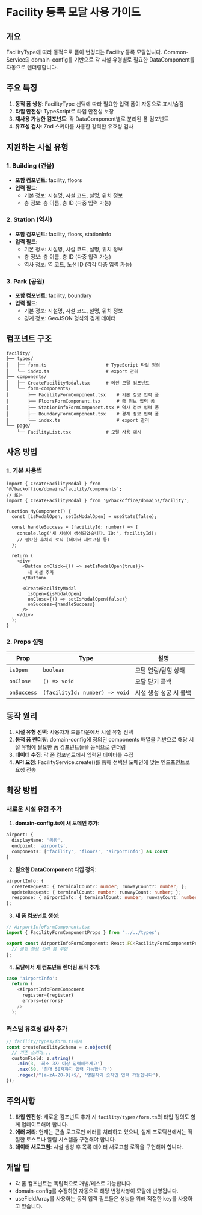 # Facility 등록 모달 사용 가이드

## 개요

FacilityType에 따라 동적으로 폼이 변경되는 Facility 등록 모달입니다. Common-Service의 domain-config를 기반으로 각 시설 유형별로 필요한 DataComponent를 자동으로 렌더링합니다.

## 주요 특징

1. **동적 폼 생성**: FacilityType 선택에 따라 필요한 입력 폼이 자동으로 표시/숨김
2. **타입 안전성**: TypeScript로 타입 안전성 보장
3. **재사용 가능한 컴포넌트**: 각 DataComponent별로 분리된 폼 컴포넌트
4. **유효성 검사**: Zod 스키마를 사용한 강력한 유효성 검사

## 지원하는 시설 유형

### 1. Building (건물)
- **포함 컴포넌트**: facility, floors
- **입력 필드**:
  - 기본 정보: 시설명, 시설 코드, 설명, 위치 정보
  - 층 정보: 층 이름, 층 ID (다중 입력 가능)

### 2. Station (역사)
- **포함 컴포넌트**: facility, floors, stationInfo
- **입력 필드**:
  - 기본 정보: 시설명, 시설 코드, 설명, 위치 정보
  - 층 정보: 층 이름, 층 ID (다중 입력 가능)
  - 역사 정보: 역 코드, 노선 ID (각각 다중 입력 가능)

### 3. Park (공원)
- **포함 컴포넌트**: facility, boundary
- **입력 필드**:
  - 기본 정보: 시설명, 시설 코드, 설명, 위치 정보
  - 경계 정보: GeoJSON 형식의 경계 데이터

## 컴포넌트 구조

```
facility/
├── types/
│   ├── form.ts                      # TypeScript 타입 정의
│   └── index.ts                     # export 관리
├── components/
│   ├── CreateFacilityModal.tsx      # 메인 모달 컴포넌트
│   └── form-components/
│       ├── FacilityFormComponent.tsx    # 기본 정보 입력 폼
│       ├── FloorsFormComponent.tsx      # 층 정보 입력 폼
│       ├── StationInfoFormComponent.tsx # 역사 정보 입력 폼
│       ├── BoundaryFormComponent.tsx    # 경계 정보 입력 폼
│       └── index.ts                     # export 관리
└── page/
    └── FacilityList.tsx             # 모달 사용 예시
```

## 사용 방법

### 1. 기본 사용법

```tsx
import { CreateFacilityModal } from '@/backoffice/domains/facility/components';
// 또는
import { CreateFacilityModal } from '@/backoffice/domains/facility';

function MyComponent() {
  const [isModalOpen, setIsModalOpen] = useState(false);

  const handleSuccess = (facilityId: number) => {
    console.log('새 시설이 생성되었습니다. ID:', facilityId);
    // 필요한 후처리 로직 (데이터 새로고침 등)
  };

  return (
    <div>
      <Button onClick={() => setIsModalOpen(true)}>
        새 시설 추가
      </Button>
      
      <CreateFacilityModal
        isOpen={isModalOpen}
        onClose={() => setIsModalOpen(false)}
        onSuccess={handleSuccess}
      />
    </div>
  );
}
```

### 2. Props 설명

| Prop | Type | 설명 |
|------|------|------|
| `isOpen` | `boolean` | 모달 열림/닫힘 상태 |
| `onClose` | `() => void` | 모달 닫기 콜백 |
| `onSuccess` | `(facilityId: number) => void` | 시설 생성 성공 시 콜백 |

## 동작 원리

1. **시설 유형 선택**: 사용자가 드롭다운에서 시설 유형 선택
2. **동적 폼 렌더링**: domain-config에 정의된 components 배열을 기반으로 해당 시설 유형에 필요한 폼 컴포넌트들을 동적으로 렌더링
3. **데이터 수집**: 각 폼 컴포넌트에서 입력된 데이터를 수집
4. **API 요청**: FacilityService.create()를 통해 선택된 도메인에 맞는 엔드포인트로 요청 전송

## 확장 방법

### 새로운 시설 유형 추가

1. **domain-config.ts에 새 도메인 추가**:
```typescript
airport: {
  displayName: '공항',
  endpoint: 'airports',
  components: ['facility', 'floors', 'airportInfo'] as const
}
```

2. **필요한 DataComponent 타입 정의**:
```typescript
airportInfo: {
  createRequest: { terminalCount?: number; runwayCount?: number; };
  updateRequest: { terminalCount: number; runwayCount: number; };
  response: { airportInfo: { terminalCount: number; runwayCount: number; } };
};
```

3. **새 폼 컴포넌트 생성**:
```typescript
// AirportInfoFormComponent.tsx
import { FacilityFormComponentProps } from '../../types';

export const AirportInfoFormComponent: React.FC<FacilityFormComponentProps> = ({ register, errors }) => {
  // 공항 정보 입력 폼 구현
};
```

4. **모달에서 새 컴포넌트 렌더링 로직 추가**:
```typescript
case 'airportInfo':
  return (
    <AirportInfoFormComponent
      register={register}
      errors={errors}
    />
  );
```

### 커스텀 유효성 검사 추가

```typescript
// facility/types/form.ts에서
const createFacilitySchema = z.object({
  // 기존 스키마...
  customField: z.string()
    .min(3, '최소 3자 이상 입력해주세요')
    .max(50, '최대 50자까지 입력 가능합니다')
    .regex(/^[a-zA-Z0-9]+$/, '영문자와 숫자만 입력 가능합니다'),
});
```

## 주의사항

1. **타입 안전성**: 새로운 컴포넌트 추가 시 `facility/types/form.ts`의 타입 정의도 함께 업데이트해야 합니다.
2. **에러 처리**: 현재는 콘솔 로그로만 에러를 처리하고 있으니, 실제 프로덕션에서는 적절한 토스트나 알림 시스템을 구현해야 합니다.
3. **데이터 새로고침**: 시설 생성 후 목록 데이터 새로고침 로직을 구현해야 합니다.

## 개발 팁

- 각 폼 컴포넌트는 독립적으로 개발/테스트 가능합니다.
- domain-config를 수정하면 자동으로 해당 변경사항이 모달에 반영됩니다.
- useFieldArray를 사용하는 동적 입력 필드들은 성능을 위해 적절한 key를 사용하고 있습니다.
